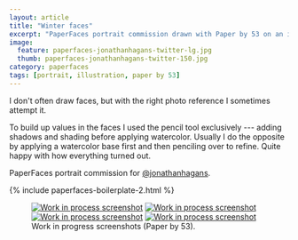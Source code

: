 ```yaml
---
layout: article
title: "Winter faces"
excerpt: "PaperFaces portrait commission drawn with Paper by 53 on an iPad."
image: 
  feature: paperfaces-jonathanhagans-twitter-lg.jpg
  thumb: paperfaces-jonathanhagans-twitter-150.jpg
category: paperfaces
tags: [portrait, illustration, paper by 53]
---
```


I don't often draw faces, but with the right photo reference I sometimes attempt it. 

To build up values in the faces I used the pencil tool exclusively --- adding shadows and shading before applying watercolor. Usually I do the opposite by applying a watercolor base first and then penciling over to refine. Quite happy with how everything turned out.

PaperFaces portrait commission for <a href="http://twitter.com/jonathanhagans">@jonathanhagans</a>.

{% include paperfaces-boilerplate-2.html %}

<figure class="half">
	<a href="{{ site.url }}/images/paperfaces-jonathanhagans-process-1-lg.jpg"><img src="{{ site.url }}/images/paperfaces-jonathanhagans-process-1-600.jpg" alt="Work in process screenshot"></a>
	<a href="{{ site.url }}/images/paperfaces-jonathanhagans-process-2-lg.jpg"><img src="{{ site.url }}/images/paperfaces-jonathanhagans-process-2-600.jpg" alt="Work in process screenshot"></a>
	<a href="{{ site.url }}/images/paperfaces-jonathanhagans-process-3-lg.jpg"><img src="{{ site.url }}/images/paperfaces-jonathanhagans-process-3-600.jpg" alt="Work in process screenshot"></a>
	<a href="{{ site.url }}/images/paperfaces-jonathanhagans-process-4-lg.jpg"><img src="{{ site.url }}/images/paperfaces-jonathanhagans-process-4-600.jpg" alt="Work in process screenshot"></a>
	<figcaption>Work in progress screenshots (Paper by 53).</figcaption>
</figure>